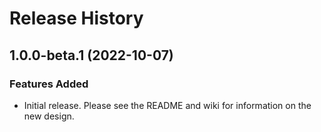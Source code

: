 # Release History

## 1.0.0-beta.1 (2022-10-07)

### Features Added

- Initial release. Please see the README and wiki for information on the new design.
